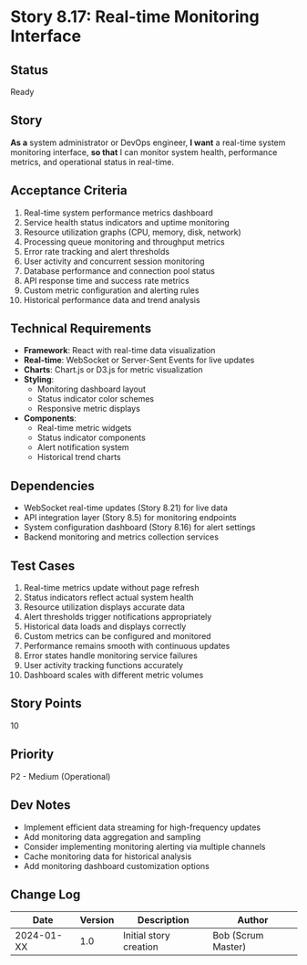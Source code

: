 # Story 8.17: Real-time Monitoring Interface

## Status
Ready

## Story
**As a** system administrator or DevOps engineer,
**I want** a real-time system monitoring interface,
**so that** I can monitor system health, performance metrics, and operational status in real-time.

## Acceptance Criteria
1. Real-time system performance metrics dashboard
2. Service health status indicators and uptime monitoring
3. Resource utilization graphs (CPU, memory, disk, network)
4. Processing queue monitoring and throughput metrics
5. Error rate tracking and alert thresholds
6. User activity and concurrent session monitoring
7. Database performance and connection pool status
8. API response time and success rate metrics
9. Custom metric configuration and alerting rules
10. Historical performance data and trend analysis

## Technical Requirements
- **Framework**: React with real-time data visualization
- **Real-time**: WebSocket or Server-Sent Events for live updates
- **Charts**: Chart.js or D3.js for metric visualization
- **Styling**:
  - Monitoring dashboard layout
  - Status indicator color schemes
  - Responsive metric displays
- **Components**:
  - Real-time metric widgets
  - Status indicator components
  - Alert notification system
  - Historical trend charts

## Dependencies
- WebSocket real-time updates (Story 8.21) for live data
- API integration layer (Story 8.5) for monitoring endpoints
- System configuration dashboard (Story 8.16) for alert settings
- Backend monitoring and metrics collection services

## Test Cases
1. Real-time metrics update without page refresh
2. Status indicators reflect actual system health
3. Resource utilization displays accurate data
4. Alert thresholds trigger notifications appropriately
5. Historical data loads and displays correctly
6. Custom metrics can be configured and monitored
7. Performance remains smooth with continuous updates
8. Error states handle monitoring service failures
9. User activity tracking functions accurately
10. Dashboard scales with different metric volumes

## Story Points
10

## Priority
P2 - Medium (Operational)

## Dev Notes
- Implement efficient data streaming for high-frequency updates
- Add monitoring data aggregation and sampling
- Consider implementing monitoring alerting via multiple channels
- Cache monitoring data for historical analysis
- Add monitoring dashboard customization options

## Change Log
| Date | Version | Description | Author |
|------|---------|-------------|--------|
| 2024-01-XX | 1.0 | Initial story creation | Bob (Scrum Master) |